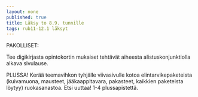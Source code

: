 ```yaml
---
layout: none
published: true
title: Läksy to 8.9. tunnille
tags: rub11-12.1 läksyt
---
```

PAKOLLISET:

Tee digikirjasta opintokortin mukaiset tehtävät aiheesta alistuskonjunktiolla alkava sivulause.

PLUSSA!
Kerää teemavihkon tyhjälle viivasivulle kotoa elintarvikepaketeista (kuivamuona, mausteet, jääkaappitavara, pakasteet, kaikkien paketeista löytyy) ruokasanastoa. Etsi uuttaa! 1-4 plussapistettä.

